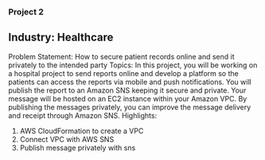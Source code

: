 ### Project 2
## Industry: Healthcare
Problem Statement:
How to secure patient records online and send it privately to the intended party
Topics:
In this project, you will be working on a hospital project to send reports online and
develop a platform so the patients can access the reports via mobile and push
notifications. You will publish the report to an Amazon SNS keeping it secure and
private. Your message will be hosted on an EC2 instance within your Amazon
VPC. By publishing the messages privately, you can improve the message
delivery and receipt through Amazon SNS.
Highlights:
1. AWS CloudFormation to create a VPC
2. Connect VPC with AWS SNS
3. Publish message privately with sns
